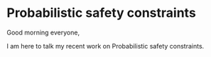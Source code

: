# Probabilistic safety constraints

Good morning everyone,

I am here to talk my recent work on Probabilistic safety constraints.
